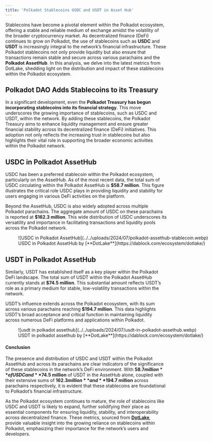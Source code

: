 ```yaml
---
title: 'Polkadot Stablecoins USDC and USDT in Asset Hub'
---
```

Stablecoins have become a pivotal element within the Polkadot ecosystem, offering a stable and reliable medium of exchange amidst the volatility of the broader cryptocurrency market. As decentralized finance (DeFi) continues to grow on Polkadot, the use of stablecoins such as **USDC** and **USDT** is increasingly integral to the network’s financial infrastructure. These Polkadot stablecoins not only provide liquidity but also ensure that transactions remain stable and secure across various parachains and the **Polkadot AssetHub**. In this analysis, we delve into the latest metrics from DotLake, shedding light on the distribution and impact of these stablecoins within the Polkadot ecosystem.

Polkadot DAO Adds Stablecoins to its Treasury
---------------------------------------------

In a significant development, even the **Polkadot Treasury has begun incorporating stablecoins into its financial strategy**. This move underscores the growing importance of stablecoins, such as USDC and USDT, within the network. By adding these stablecoins, the Polkadot Treasury aims to enhance liquidity management and ensure greater financial stability across its decentralized finance (DeFi) initiatives. This adoption not only reflects the increasing trust in stablecoins but also highlights their vital role in supporting the broader economic activities within the Polkadot network.

**USDC in Polkadot AssetHub**
-----------------------------

USDC has been a preferred stablecoin within the Polkadot ecosystem, particularly on the AssetHub. As of the most recent data, the total sum of USDC circulating within the Polkadot AssetHub is **$58.7 million**. This figure illustrates the critical role USDC plays in providing liquidity and stability for users engaging in various DeFi activities on the platform.

Beyond the AssetHub, USDC is also widely adopted across multiple Polkadot parachains. The aggregate amount of USDC on these parachains is reported at **$162.3 million**. This wide distribution of USDC underscores its versatility and importance in facilitating transactions and liquidity pools across the Polkadot network.

<figure aria-describedby="caption-attachment-10895" class="wp-caption alignnone" id="attachment_10895" style="width: 800px">![USDC in Polkadot AssetHub](../../uploads/2024/07/polkadot-assethub-stablecoin.webp)<figcaption class="wp-caption-text" id="caption-attachment-10895">USDC in Polkadot AssetHub by [**DotLake**](https://dablock.com/ecosystem/dotlake/)</figcaption></figure>

**USDT in Polkadot AssetHub**
-----------------------------

Similarly, USDT has established itself as a key player within the Polkadot DeFi landscape. The total sum of USDT within the Polkadot AssetHub currently stands at **$74.5 million**. This substantial amount reflects USDT’s role as a primary medium for stable, low-volatility transactions within the network.

USDT’s influence extends across the Polkadot ecosystem, with its sum across various parachains reaching **$194.7 million**. This data highlights USDT’s broad acceptance and critical function in maintaining liquidity across numerous DeFi platforms and applications within Polkadot.

<figure aria-describedby="caption-attachment-10896" class="wp-caption alignnone" id="attachment_10896" style="width: 800px">![usdt in polkadot assethub](../../uploads/2024/07/usdt-in-polkadot-assethub.webp)<figcaption class="wp-caption-text" id="caption-attachment-10896">USDT in polkadot assethub by [**DotLake**](https://dablock.com/ecosystem/dotlake/)</figcaption></figure>

#### **Conclusion**

The presence and distribution of USDC and USDT within the Polkadot AssetHub and across its parachains are clear indicators of the significance of these stablecoins in the network’s DeFi environment. With **$58.7 million** of USDC and **$74.5 million** of USDT in the AssetHub alone, coupled with their extensive sums of **$162.3 million** and **$194.7 million** across parachains respectively, it is evident that these stablecoins are foundational to Polkadot’s financial infrastructure.

As the Polkadot ecosystem continues to mature, the role of stablecoins like USDC and USDT is likely to expand, further solidifying their place as essential components for ensuring liquidity, stability, and interoperability across decentralized finance. These metrics, sourced from [**DotLake**](https://dablock.com/ecosystem/dotlake/), provide valuable insight into the growing reliance on stablecoins within Polkadot, emphasizing their importance for the network’s users and developers.

</div></div></div></div>